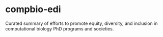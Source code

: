 # compbio-edi
Curated summary of efforts to promote equity, diversity, and inclusion in computational biology PhD programs and societies.
